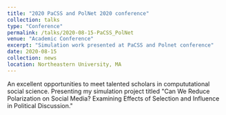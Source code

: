 ```yaml
---
title: "2020 PaCSS and PolNet 2020 conference"
collection: talks
type: "Conference"
permalink: /talks/2020-08-15-PaCSS_PolNet
venue: "Academic Conference"
excerpt: "Simulation work presented at PaCSS and Polnet conference"
date: 2020-08-15
collection: news
location: Northeastern University, MA
---
```


An excellent opportunities to meet talented scholars in compututational social science. Presenting my simulation project titled "Can We Reduce Polarization on Social Media? Examining Effects of Selection and Influence in Political Discussion."
